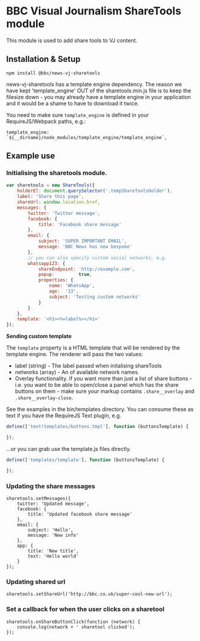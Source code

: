 # BBC Visual Journalism ShareTools module

This module is used to add share tools to VJ content.

## Installation & Setup
`npm install @bbc/news-vj-sharetools`

news-vj-sharetools has a template engine dependency. The reason we have kept 'template_engine' OUT of the sharetools.min.js file is to keep the filesize down - you may already have a template engine in your application and it would be a shame to have to download it twice.

You need to make sure `template_engine` is defined in your RequireJS/Webpack paths, e.g.:

```
template_engine: `${__dirname}/node_modules/template_engine/template_engine`,
```

## Example use

### Initialising the sharetools module.

```js
var sharetools = new ShareTools({
    holderEl: document.querySelector('.tempShareToolsHolder'),
    label: 'Share this page',
    shareUrl: window.location.href,
    messages: {
        twitter: 'Twitter message',
        facebook: {
            title: 'Facebook share message'
        },
        email: {
            subject: 'SUPER IMPORTANT EMAIL',
            message: 'BBC News has new bespoke'
        },
        // you can also specify custom social networks, e.g.
        whatsapp123: {
            shareEndpoint: 'http://example.com',
            popup:         true,
            properties: {
                name: 'WhatsApp',
                age:  '23',
                subject: 'Testing custom networks'
            }
        }
    },
    template: '<h1><%=label%></h1>'
});
```
**Sending custom template**

The `template` property is a HTML template that will be rendered by the template engine. The renderer will pass the two values:

* label (string) - The label passed when initalising shareTools
* networks (array) - An of available network names.
* Overlay functionality. If you want more than just a list of share buttons - i.e. you want to be able to open/close a panel which has the share buttons on them - make sure your markup contains `.share__overlay` and `.share__overlay-close`.

See the examples in the bin/templates directory. You can consume these as text if you have the RequireJS Text plugin, e.g.

```javascript
define(['text!templates/buttons.tmpl'], function (buttonsTemplate) {

});
```

...or you can grab use the template.js files directly.

```javascript
define(['templates/template'], function (buttonsTemplate) {

});
```

### Updating the share messages

```
sharetools.setMessages({
    twitter: 'Updated message',
    facebook: {
        title: 'Updated facebook share message'
    },
    email: {
        subject: 'Hello',
        message: 'New info'
    },
    app: {
        title: 'New title',
        text: 'Hello world'
    }
});
```

### Updating shared url

```
sharetools.setShareUrl('http://bbc.co.uk/super-cool-new-url');
```

### Set a callback for when the user clicks on a sharetool

```
sharetools.onShareButtonClick(function (network) {
    console.log(network + ' sharetool clicked');
});
```
